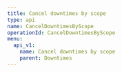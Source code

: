 ```yaml
---
title: Cancel downtimes by scope
type: api
name: CancelDowntimesByScope
operationId: CancelDowntimesByScope
menu:
  api_v1:
    name: Cancel downtimes by scope
    parent: Downtimes
---
```

